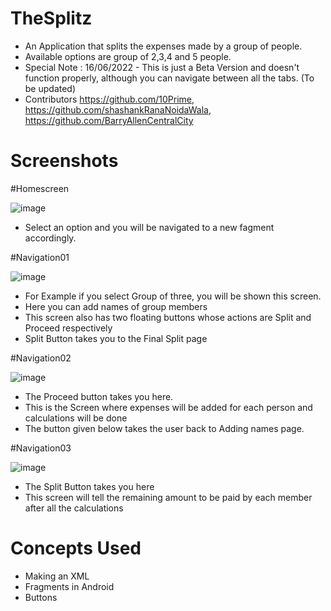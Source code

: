 # TheSplitz

- An Application that splits the expenses made by a group of people. 
- Available options are group of 2,3,4 and 5 people.
- Special Note : 16/06/2022 - This is just a Beta Version and doesn't function properly, although you can navigate between all the tabs. (To be updated)
- Contributors https://github.com/10Prime, https://github.com/shashankRanaNoidaWala, https://github.com/BarryAllenCentralCity

# Screenshots

#Homescreen

![image](https://user-images.githubusercontent.com/93136153/174134752-37891043-5897-42ef-8700-ad43a732612f.png)

- Select an option and you will be navigated to a new fagment accordingly.

#Navigation01

![image](https://user-images.githubusercontent.com/93136153/174135130-186e1b13-1539-4cf0-a0df-0d9f28519d7a.png)


- For Example if you select Group of three, you will be shown this screen.
- Here you can add names of group members
- This screen also has two floating buttons whose actions are Split and Proceed respectively
- Split Button takes you to the Final Split page

#Navigation02

![image](https://user-images.githubusercontent.com/93136153/174135617-2445be87-78f8-4982-b770-7c12c0ed4c6f.png)

- The Proceed button takes you here.
- This is the Screen where expenses will be added for each person and calculations will be done
- The button given below takes the user back to Adding names page.

#Navigation03

![image](https://user-images.githubusercontent.com/93136153/174138595-0e6ae7c7-8c8b-49c9-8426-2c21ff520cc0.png)

- The Split Button takes you here
- This screen will tell the remaining amount to be paid by each member after all the calculations

# Concepts Used

- Making an XML
- Fragments in Android
- Buttons

